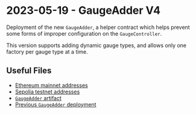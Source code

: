 # 2023-05-19 - GaugeAdder V4

Deployment of the new `GaugeAdder`, a helper contract which helps prevent some forms of improper configuration on the `GaugeController`.

This version supports adding dynamic gauge types, and allows only one factory per gauge type at a time.

## Useful Files

- [Ethereum mainnet addresses](./output/mainnet.json)
- [Sepolia testnet addresses](./output/sepolia.json)
- [`GaugeAdder` artifact](./artifact/GaugeAdder.json)
- [Previous `GaugeAdder` deployment](../deprecated/20230109-gauge-adder-v3)
